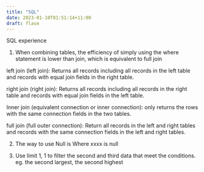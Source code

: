 ```yaml
---
title: "SQL"
date: 2023-01-10T01:51:14+11:00
draft: flase
---
```


SQL experience

1. When combining tables, the efficiency of simply using the where statement is lower than join, which is equivalent to full join

left join (left join): Returns all records including all records in the left table and records with equal join fields in the right table.

right join (right join): Returns all records including all records in the right table and records with equal join fields in the left table.

Inner join (equivalent connection or inner connection): only returns the rows with the same connection fields in the two tables.

full join (full outer connection): Return all records in the left and right tables and records with the same connection fields in the left and right tables.

2. The way to use Null is Where xxxx is null

3. Use limit 1, 1 to filter the second and third data that meet the conditions. eg. the second largest, the second highest